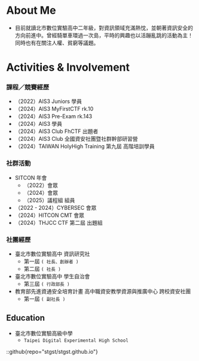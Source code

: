 # About Me

- 目前就讀北市數位實驗高中二年級，對資訊領域充滿熱忱，並朝著資訊安全的方向前進中。曾經騎單車環過一次島，平時的興趣也以活蹦亂跳的活動為主！同時也有在關注人權、貧窮等議題。

# Activities & Involvement

### 課程／競賽經歷
- （2022）AIS3 Juniors 學員
- （2024）AIS3 MyFirstCTF rk.10
- （2024）AIS3 Pre-Exam rk.143
- （2024）AIS3 學員
- （2024）AIS3 Club FhCTF 出題者
- （2024）AIS3 Club 全國資安社團暨社群幹部研習營
- （2024）TAIWAN HolyHigh Training 第九屆 高階培訓學員

### 社群活動
- SITCON 年會
    - （2022）會眾
    - （2024）會眾
    - （2025）議程組 組員
- （2022 - 2024）CYBERSEC 會眾
- （2024）HITCON CMT 會眾
- （2024）THJCC CTF 第二屆 出題組

### 社團經歷
- 臺北市數位實驗高中 資訊研究社
    - 第一屆 `( 社長、創辦者 )`
    - 第二屆 `( 社長 )`
- 臺北市數位實驗高中 學生自治會
    - 第三屆 `( 行政部長 )`
- 教育部先進資通安全培育計畫 高中職資安教學資源與推廣中心 跨校資安社團
    - 第一屆 `( 副社長 )`

## Education
- 臺北市數位實驗高級中學
    - `Taipei Digital Experimental High School`

::github{repo="stgst/stgst.github.io"}